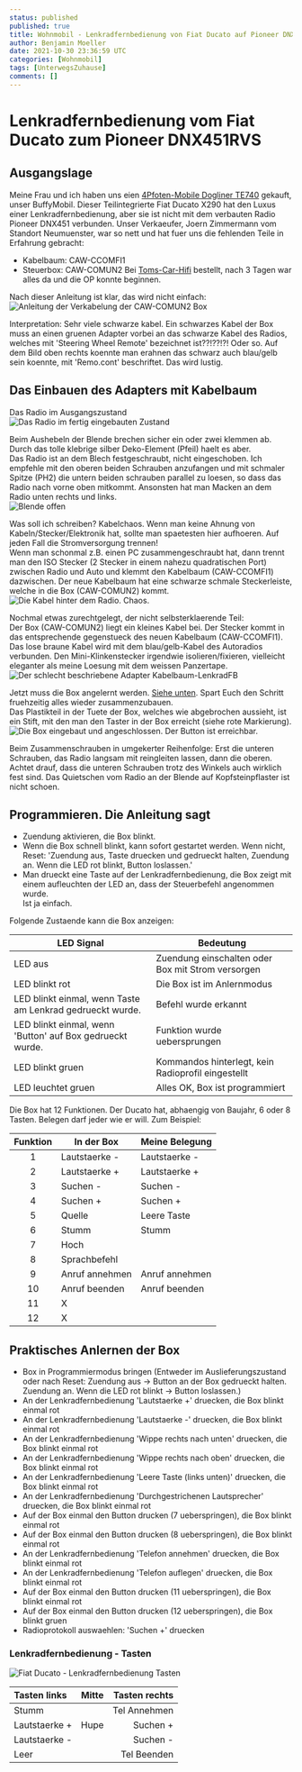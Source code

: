 ```yaml
---
status: published
published: true
title: Wohnmobil - Lenkradfernbedienung von Fiat Ducato auf Pioneer DNX451RVS
author: Benjamin Moeller
date: 2021-10-30 23:36:59 UTC
categories: [Wohnmobil]
tags: [UnterwegsZuhause]
comments: []
---
```


# Lenkradfernbedienung vom Fiat Ducato zum Pioneer DNX451RVS

## Ausgangslage

Meine Frau und ich haben uns eien [4Pfoten-Mobile Dogliner TE740](https://www.4pfoten-mobile.de/) gekauft, unser BuffyMobil. Dieser Teilintegrierte Fiat Ducato X290 hat den Luxus einer Lenkradfernbedienung, aber sie ist nicht mit dem verbauten Radio Pioneer DNX451 verbunden. Unser Verkaeufer, Joern Zimmermann vom Standort Neumuenster, war so nett und hat fuer uns die fehlenden Teile in Erfahrung gebracht:
* Kabelbaum: CAW-CCOMFI1
* Steuerbox: CAW-COMUN2
Bei [Toms-Car-Hifi](https://www.toms-car-hifi.de/) bestellt, nach 3 Tagen war alles da und die OP konnte beginnen.

Nach dieser Anleitung ist klar, das wird nicht einfach:  
![Anleitung der Verkabelung der CAW-COMUN2 Box](/media/lenkradfb_ducato_dnx451/01_anleitung.png)

Interpretation: Sehr viele schwarze kabel. Ein schwarzes Kabel der Box muss an einen gruenen Adapter vorbei an das schwarze Kabel des Radios, welches mit 'Steering Wheel Remote' bezeichnet ist??!??!?! Oder so.
Auf dem Bild oben rechts koennte man erahnen das schwarz auch blau/gelb sein koennte, mit 'Remo.cont' beschriftet. Das wird lustig.

## Das Einbauen des Adapters mit Kabelbaum
Das Radio im Ausgangszustand  
![Das Radio im fertig eingebauten Zustand](/media/lenkradfb_ducato_dnx451/02_ausgangslage.png)

Beim Aushebeln der Blende brechen sicher ein oder zwei klemmen ab. Durch das tolle klebrige silber Deko-Element (Pfeil) haelt es aber.  
Das Radio ist an dem Blech festgeschraubt, nicht eingeschoben. Ich empfehle mit den oberen beiden Schrauben anzufangen und mit schmaler Spitze (PH2) die untern beiden schrauben parallel zu loesen, so dass das Radio nach vorne oben mitkommt. Ansonsten hat man Macken an dem Radio unten rechts und links.  
![Blende offen](/media/lenkradfb_ducato_dnx451/03_schrauben.png)

Was soll ich schreiben? Kabelchaos. Wenn man keine Ahnung von Kabeln/Stecker/Elektronik hat, sollte man spaetesten hier aufhoeren. Auf jeden Fall die Stromversorgung trennen!  
Wenn man schonmal z.B. einen PC zusammengeschraubt hat, dann trennt man den ISO Stecker (2 Stecker in einem nahezu quadratischen Port) zwischen Radio und Auto und klemmt den Kabelbaum (CAW-CCOMFI1) dazwischen. Der neue Kabelbaum hat eine schwarze schmale Steckerleiste, welche in die Box (CAW-COMUN2) kommt.  
![Die Kabel hinter dem Radio. Chaos.](/media/lenkradfb_ducato_dnx451/04_kabelchaos.png)

Nochmal etwas zurechtgelegt, der nicht selbsterklaerende Teil:  
Der Box (CAW-COMUN2) liegt ein kleines Kabel bei. Der Stecker kommt in das entsprechende gegenstueck des neuen Kabelbaum (CAW-CCOMFI1). Das lose braune Kabel wird mit dem blau/gelb-Kabel des Autoradios verbunden. Den Mini-Klinkenstecker irgendwie isolieren/fixieren, vielleicht eleganter als meine Loesung mit dem weissen Panzertape.  
![Der schlecht beschriebene Adapter Kabelbaum-LenkradFB](/media/lenkradfb_ducato_dnx451/05_kabeladapter.png)

Jetzt muss die Box angelernt werden. [Siehe unten](#ablauf). Spart Euch den Schritt fruehzeitig alles wieder zusammenzubauen.  
Das Plastikteil in der Tuete der Box, welches wie abgebrochen aussieht, ist ein Stift, mit den man den Taster in der Box erreicht (siehe rote Markierung).  
![Die Box eingebaut und angeschlossen. Der Button ist erreichbar.](/media/lenkradfb_ducato_dnx451/06_box.png)

Beim Zusammenschrauben in umgekerter Reihenfolge: Erst die unteren Schrauben, das Radio langsam mit reingleiten lassen, dann die oberen. Achtet drauf, dass die unteren Schrauben trotz des Winkels auch wirklich fest sind. Das Quietschen vom Radio an der Blende auf Kopfsteinpflaster ist nicht schoen.

## Programmieren. Die Anleitung sagt

* Zuendung aktivieren, die Box blinkt.
* Wenn die Box schnell blinkt, kann sofort gestartet werden. Wenn nicht, Reset: 'Zuendung aus, Taste druecken und gedrueckt halten, Zuendung an. Wenn die LED rot blinkt, Button loslassen.'
* Man drueckt eine Taste auf der Lenkradfernbedienung, die Box zeigt mit einem aufleuchten der LED an, dass der Steuerbefehl angenommen wurde.  
Ist ja einfach.

Folgende Zustaende kann die Box anzeigen:

| LED Signal | Bedeutung |
| --- | --- |
| LED aus | Zuendung einschalten oder Box mit Strom versorgen |
| LED blinkt rot | Die Box ist im Anlernmodus |
| LED blinkt einmal, wenn Taste am Lenkrad gedrueckt wurde. | Befehl wurde erkannt |
| LED blinkt einmal, wenn 'Button' auf Box gedrueckt wurde. | Funktion wurde uebersprungen |
| LED blinkt gruen | Kommandos hinterlegt, kein Radioprofil eingestellt |
| LED leuchtet gruen | Alles OK, Box ist programmiert |


Die Box hat 12 Funktionen. Der Ducato hat, abhaengig von Baujahr, 6 oder 8 Tasten. Belegen darf jeder wie er will. Zum Beispiel:

| Funktion | In der Box              | Meine Belegung  |
| :------: | ----------------------- | --------------- |
| 1        | Lautstaerke -           | Lautstaerke -   |
| 2        | Lautstaerke +           | Lautstaerke +   |
| 3        | Suchen -                | Suchen -        |
| 4        | Suchen +                | Suchen +        |
| 5        | Quelle                  | Leere Taste     |
| 6        | Stumm                   | Stumm           |
| 7        | Hoch                    |                 |
| 8        | Sprachbefehl            |                 |
| 9        | Anruf annehmen          | Anruf annehmen  |
| 10       | Anruf beenden           | Anruf beenden   |
| 11       | X                       |                 |
| 12       | X                       |                 |


## <a name="ablauf"></a> Praktisches Anlernen der Box
* Box in Programmiermodus bringen (Entweder im Auslieferungszustand oder nach Reset: Zuendung aus -> Button an der Box gedrueckt halten. Zuendung an. Wenn die LED rot blinkt -> Button loslassen.)
* An der Lenkradfernbedienung 'Lautstaerke +' druecken, die Box blinkt einmal rot
* An der Lenkradfernbedienung 'Lautstaerke -' druecken, die Box blinkt einmal rot
* An der Lenkradfernbedienung 'Wippe rechts nach unten' druecken, die Box blinkt einmal rot
* An der Lenkradfernbedienung 'Wippe rechts nach oben' druecken, die Box blinkt einmal rot
* An der Lenkradfernbedienung 'Leere Taste (links unten)' druecken, die Box blinkt einmal rot
* An der Lenkradfernbedienung 'Durchgestrichenen Lautsprecher' druecken, die Box blinkt einmal rot
* Auf der Box einmal den Button drucken (7 ueberspringen), die Box blinkt einmal rot
* Auf der Box einmal den Button drucken (8 ueberspringen), die Box blinkt einmal rot
* An der Lenkradfernbedienung 'Telefon annehmen' druecken, die Box blinkt einmal rot
* An der Lenkradfernbedienung 'Telefon auflegen' druecken, die Box blinkt einmal rot
* Auf der Box einmal den Button drucken (11 ueberspringen), die Box blinkt einmal rot
* Auf der Box einmal den Button drucken (12 ueberspringen), die Box blinkt gruen
* Radioprotokoll auswaehlen: 'Suchen +' druecken


### Lenkradfernbedienung - Tasten

![Fiat Ducato - Lenkradfernbedienung Tasten](/media/lenkradfb_ducato_dnx451/07_lenkrad-ducato.jpg)

| Tasten links  |   Mitte   | Tasten rechts |
| :--           |   :-:     | --:           |
| Stumm         |           | Tel Annehmen  |
| Lautstaerke + |   Hupe    | Suchen +      |
| Lautstaerke - |           | Suchen -      |
| Leer          |           | Tel Beenden   |


